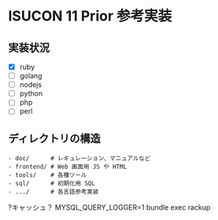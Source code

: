 # ISUCON 11 Prior 参考実装

## 実装状況

- [x] ruby
- [ ] golang
- [ ] nodejs
- [ ] python
- [ ] php
- [ ] perl

## ディレクトリの構造

```
- doc/      # レギュレーション、マニュアルなど
- frontend/ # Web 画面用 JS や HTML
- tools/    # 各種ツール
- sql/      # 初期化用 SQL
- .../      # 各言語参考実装
```

?キャッシュ？
MYSQL_QUERY_LOGGER=1 bundle exec rackup
